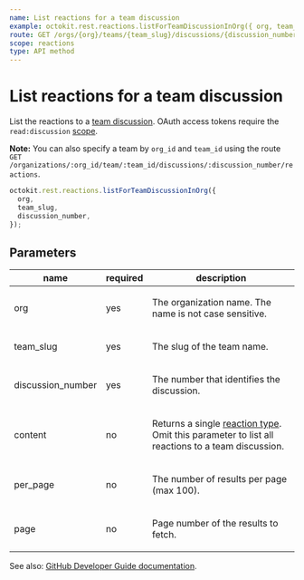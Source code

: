 ```yaml
---
name: List reactions for a team discussion
example: octokit.rest.reactions.listForTeamDiscussionInOrg({ org, team_slug, discussion_number })
route: GET /orgs/{org}/teams/{team_slug}/discussions/{discussion_number}/reactions
scope: reactions
type: API method
---
```


# List reactions for a team discussion

List the reactions to a [team discussion](https://docs.github.com/rest/reference/teams#discussions). OAuth access tokens require the `read:discussion` [scope](https://docs.github.com/apps/building-oauth-apps/understanding-scopes-for-oauth-apps/).

**Note:** You can also specify a team by `org_id` and `team_id` using the route `GET /organizations/:org_id/team/:team_id/discussions/:discussion_number/reactions`.

```js
octokit.rest.reactions.listForTeamDiscussionInOrg({
  org,
  team_slug,
  discussion_number,
});
```

## Parameters

<table>
  <thead>
    <tr>
      <th>name</th>
      <th>required</th>
      <th>description</th>
    </tr>
  </thead>
  <tbody>
    <tr><td>org</td><td>yes</td><td>

The organization name. The name is not case sensitive.

</td></tr>
<tr><td>team_slug</td><td>yes</td><td>

The slug of the team name.

</td></tr>
<tr><td>discussion_number</td><td>yes</td><td>

The number that identifies the discussion.

</td></tr>
<tr><td>content</td><td>no</td><td>

Returns a single [reaction type](https://docs.github.com/rest/reference/reactions#reaction-types). Omit this parameter to list all reactions to a team discussion.

</td></tr>
<tr><td>per_page</td><td>no</td><td>

The number of results per page (max 100).

</td></tr>
<tr><td>page</td><td>no</td><td>

Page number of the results to fetch.

</td></tr>
  </tbody>
</table>

See also: [GitHub Developer Guide documentation](https://docs.github.com/rest/reference/reactions#list-reactions-for-a-team-discussion).
